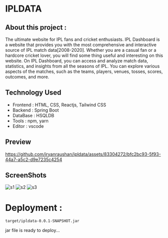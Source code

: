 # IPLDATA

## About this project :

The ultimate website for IPL fans
and cricket enthusiasts. IPL Dashboard is a website that
provides you with the most comprehensive and interactive
source of IPL match data[2008-2020]. Whether you are a
casual fan or a hardcore cricket lover, you will find
some thing useful and interesting on this website. On IPL
Dashboard, you can access and analyze match data,
statistics, and insights from all the seasons of IPL. You
can explore various aspects of the matches, such as the
teams, players, venues, tosses, scores, outcomes, and more.

## Technology Used

-   Frontend : HTML, CSS, Reactjs, Tailwind CSS
-   Backend : Spring Boot
-   DataBase : HSQLDB
-   Tools : npm, yarn
-   Editor : vscode

## Preview


https://github.com/iryanraushan/ipldata/assets/83304272/bfc2bc93-5f93-44a7-a5c2-d9e7235c4254


## ScreenShots

![s1](https://github.com/iryanraushan/ipldata/assets/83304272/fc0377d5-ab8a-4f4a-9a62-7a4d85841ff4)
![s2](https://github.com/iryanraushan/ipldata/assets/83304272/d112061c-934a-465b-a399-62f845b1f345)
![s3](https://github.com/iryanraushan/ipldata/assets/83304272/ff9a2a6e-c0e0-4d06-8aeb-1c876ba40c3f)


# Deployment :

`target/ipldata-0.0.1-SNAPSHOT.jar`

jar file is ready to deploy...

